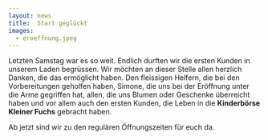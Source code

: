 ```yaml
---
layout: news
title:  Start geglückt
images:
  - eroeffnung.jpeg
---
```


Letzten Samstag war es so weit. Endlich durften wir die ersten Kunden in unserem Laden begrüssen.
Wir möchten an dieser Stelle allen herzlich Danken, die das ermöglicht haben. Den fleissigen Helfern, die
bei den Vorbereitungen geholfen haben, Simone, die uns bei der Eröffnung unter die Arme gegriffen hat, 
allen, die uns Blumen oder Geschenke überreicht haben und vor allem auch den ersten Kunden, die Leben in die 
**Kinderbörse Kleiner Fuchs** gebracht haben.

Ab jetzt sind wir zu den regulären Öffnungszeiten für euch da.
